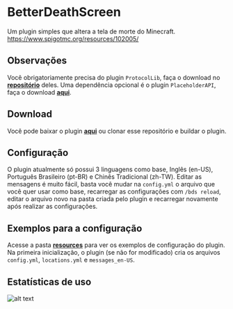 # BetterDeathScreen

Um plugin simples que altera a tela de morte do Minecraft. </br>
https://www.spigotmc.org/resources/102005/

## Observações

Você obrigatoriamente precisa do plugin `ProtocolLib`, faça o download no [**repositório**](https://github.com/dmulloy2/ProtocolLib/releases) deles. Uma dependência opcional é o
plugin `PlaceholderAPI`, faça o download [**aqui**](https://github.com/PlaceholderAPI/PlaceholderAPI/releases).

## Download

Você pode baixar o plugin [**aqui**](https://github.com/VictorTedesco/BetterDeathScreen/releases) ou clonar esse
repositório e buildar o plugin.

## Configuração

O plugin atualmente só possui 3 linguagens como base, Inglês (en-US), Português Brasileiro (pt-BR) e Chinês
Tradicional (zh-TW). Editar as mensagens é muito fácil,
basta você mudar na `config.yml` o arquivo que você quer usar como base, recarregar as configurações com `/bds reload`,
editar o arquivo novo na pasta criada pelo plugin e recarregar novamente após realizar as configurações.

## Exemplos para a configuração

Acesse a pasta [**resources**](https://github.com/VictorTedesco/BetterDeathScreen/tree/master/src/main/resources) para
ver os exemplos de configuração do plugin. Na primeira inicialização, o plugin (se não for modificado) cria os
arquivos `config.yml`, `locations.yml` e `messages_en-US`.

## Estatísticas de uso

![alt text](https://bstats.org/signatures/bukkit/BetterDeathScreen.svg)
